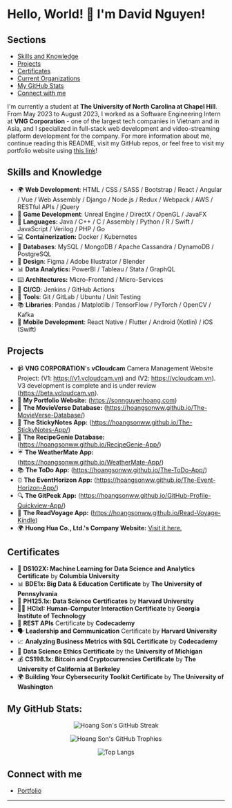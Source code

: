 # Hello, World! 👋 I'm David Nguyen!

## Sections
- [Skills and Knowledge](#skills-and-knowledge)
- [Projects](#projects)
- [Certificates](#certificates)
- [Current Organizations](#current-organizations)
- [My GitHub Stats](#my-github-stats)
- [Connect with me](#connect-with-me)

I'm currently a student at **The University of North Carolina at Chapel Hill**. From May 2023 to August 2023, I worked as a Software Engineering Intern at **VNG Corporation** - one of the largest tech companies in Vietnam and in Asia, and I specialized in full-stack web development and video-streaming platform development for the company. For more information about me, continue reading this README, visit my GitHub repos, or feel free to visit my portfolio website using [this link](https://sonnguyenhoang.com)!

## Skills and Knowledge
* 🌍 **Web Development**: HTML / CSS / SASS / Bootstrap / React / Angular / Vue / Web Assembly / Django / Node.js / Redux / Webpack / AWS / RESTful APIs / jQuery
* 🎲 **Game Development**: Unreal Engine / DirectX / OpenGL / JavaFX
* 🐍 **Languages:** Java / C++ / C / Assembly / Python / R / Swift / JavaScript / Verilog / PHP / Go
* 💻 **Containerization:** Docker / Kubernetes
* 🚀 **Databases**: MySQL / MongoDB / Apache Cassandra / DynamoDB / PostgreSQL
* 🎨 **Design**: Figma / Adobe Illustrator / Blender
* 📊 **Data Analytics:** PowerBI / Tableau / Stata / GraphQL
* ⌨️ **Architectures:** Micro-Frontend / Micro-Services
* 🔄 **CI/CD**: Jenkins / GitHub Actions
* 🔧 **Tools**: Git / GitLab / Ubuntu / Unit Testing
* 📚 **Libraries**: Pandas / Matplotlib / TensorFlow / PyTorch / OpenCV / Kafka
* 📱 **Mobile Development**: React Native / Flutter / Android (Kotlin) / iOS (Swift)

## Projects
* 📹 **VNG CORPORATION**'s **vCloudcam** Camera Management Website Project: (V1: https://v1.vcloudcam.vn) and (V2: https://vcloudcam.vn). V3 development is complete and is under review (https://beta.vcloudcam.vn).
* 🌟 **My Portfolio Website:**     (https://sonnguyenhoang.com)
* 🎥 **The MovieVerse Database:**  (https://hoangsonww.github.io/The-MovieVerse-Database/)
* 📝 **The StickyNotes App:**      (https://hoangsonww.github.io/The-StickyNotes-App/)
* 🍲 **The RecipeGenie Database:** (https://hoangsonww.github.io/RecipeGenie-App/)
* ☔  **The WeatherMate App:**      (https://hoangsonww.github.io/WeatherMate-App/)
* 📚 **The ToDo App:**             (https://hoangsonww.github.io/The-ToDo-App/)
* ⏰ **The EventHorizon App:**     (https://hoangsonww.github.io/The-Event-Horizon-App/)
* 🔍 **The GitPeek App:**          (https://hoangsonww.github.io/GitHub-Profile-Quickview-App/)
* 📖 **The ReadVoyage App:**       (https://hoangsonww.github.io/Read-Voyage-Kindle)
* 🌍 **Huong Hua Co., Ltd.'s Company Website:**   [Visit it here.](https://hoangsonww.github.io/Huong-Hua-Co-Ltd/)

## Certificates
* 🤖 **DS102X: Machine Learning for Data Science and Analytics Certificate** by **Columbia University**
* 📊 **BDE1x: Big Data & Education Certificate** by **The University of Pennsylvania**
* 💾 **PH125.1x: Data Science Certificates** by **Harvard University**
* 👨‍💻 **HCIxI: Human-Computer Interaction Certificate** by **Georgia Institute of Technology**
* 🔗 **REST APIs** Certificate by **Codecademy**
* 🗣️ **Leadership and Communication** Certificate by **Harvard University**
* 📈 **Analyzing Business Metrics with SQL Certificate** by **Codecademy**
* 📝 **Data Science Ethics Certificate** by the **University of Michigan**
* 💰 **CS198.1x: Bitcoin and Cryptocurrencies Certificate** by **The University of California at Berkeley**
* 🌍 **Building Your Cybersecurity Toolkit Certificate** by **The University of Washington**

## My GitHub Stats:

<p align="center">
  <img src="https://github-readme-streak-stats.herokuapp.com/?user=hoangsonww&theme=radical" alt="Hoang Son's GitHub Streak" />
</p>
<p align="center">
  <img src="https://github-profile-trophy.vercel.app/?username=hoangsonww&theme=radical&column=3&row=1&margin-w=15&margin-h=15" alt="Hoang Son's GitHub Trophies" />
</p>
<p align="center">
  <img src="https://github-readme-stats.vercel.app/api/top-langs/?username=hoangsonww&layout=compact&theme=radical" alt="Top Langs" />
</p>

## Connect with me
* [Portfolio](https:sonnguyenhoang.com)

---
